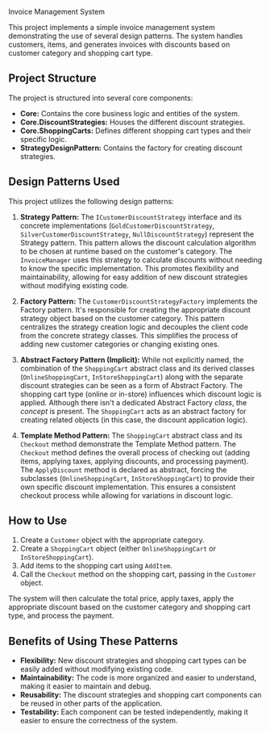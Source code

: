  Invoice Management System

This project implements a simple invoice management system demonstrating the use of several design patterns.  The system handles customers, items, and generates invoices with discounts based on customer category and shopping cart type.

## Project Structure

The project is structured into several core components:

*   **Core:** Contains the core business logic and entities of the system.
*   **Core.DiscountStrategies:** Houses the different discount strategies.
*   **Core.ShoppingCarts:** Defines different shopping cart types and their specific logic.
*   **StrategyDesignPattern:** Contains the factory for creating discount strategies.

## Design Patterns Used

This project utilizes the following design patterns:

1.  **Strategy Pattern:** The `ICustomerDiscountStrategy` interface and its concrete implementations (`GoldCustomerDiscountStrategy`, `SilverCustomerDiscountStrategy`, `NullDiscountStrategy`) represent the Strategy pattern. This pattern allows the discount calculation algorithm to be chosen at runtime based on the customer's category. The `InvoiceManager` uses this strategy to calculate discounts without needing to know the specific implementation.  This promotes flexibility and maintainability, allowing for easy addition of new discount strategies without modifying existing code.

2.  **Factory Pattern:** The `CustomerDiscountStrategyFactory` implements the Factory pattern. It's responsible for creating the appropriate discount strategy object based on the customer category. This pattern centralizes the strategy creation logic and decouples the client code from the concrete strategy classes.  This simplifies the process of adding new customer categories or changing existing ones.

3.  **Abstract Factory Pattern (Implicit):**  While not explicitly named, the combination of the `ShoppingCart` abstract class and its derived classes (`OnlineShoppingCart`, `InStoreShoppingCart`) along with the separate discount strategies can be seen as a form of Abstract Factory.  The shopping cart type (online or in-store) influences which discount logic is applied.  Although there isn't a dedicated Abstract Factory *class*, the *concept* is present.  The `ShoppingCart` acts as an abstract factory for creating related objects (in this case, the discount application logic).

4.  **Template Method Pattern:** The `ShoppingCart` abstract class and its `Checkout` method demonstrate the Template Method pattern. The `Checkout` method defines the overall process of checking out (adding items, applying taxes, applying discounts, and processing payment).  The `ApplyDiscount` method is declared as abstract, forcing the subclasses (`OnlineShoppingCart`, `InStoreShoppingCart`) to provide their own specific discount implementation. This ensures a consistent checkout process while allowing for variations in discount logic.

## How to Use

1.  Create a `Customer` object with the appropriate category.
2.  Create a `ShoppingCart` object (either `OnlineShoppingCart` or `InStoreShoppingCart`).
3.  Add items to the shopping cart using `AddItem`.
4.  Call the `Checkout` method on the shopping cart, passing in the `Customer` object.

The system will then calculate the total price, apply taxes, apply the appropriate discount based on the customer category and shopping cart type, and process the payment.

## Benefits of Using These Patterns

*   **Flexibility:**  New discount strategies and shopping cart types can be easily added without modifying existing code.
*   **Maintainability:** The code is more organized and easier to understand, making it easier to maintain and debug.
*   **Reusability:** The discount strategies and shopping cart components can be reused in other parts of the application.
*   **Testability:** Each component can be tested independently, making it easier to ensure the correctness of the system.
